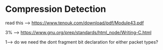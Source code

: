# Compression Detection

read this --> 
https://www.tenouk.com/download/pdf/Module43.pdf 

3% --> https://www.gnu.org/prep/standards/html_node/Writing-C.html

1--> do we need the dont fragment bit declaration for either packet types?
